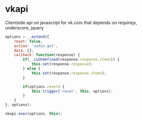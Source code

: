 # vkapi
Clientside api on javascript for vk.com that depends on requirejs, underscore, jquery

```javascript
options = _.extend({
    reset: false,
    action: 'audio.get',
    data: {},
    callback: function(response) {
        if(_.isUndefined(response.response.items)) {
            this.set(response.response);
        } else {
            this.set(response.response.items);
        }

        if(options.reset) {
            this.trigger('reset', this, options);
        }
    }
}, options);

vkapi.exec(options, this);
```
